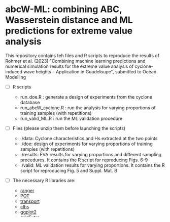 # abcW-ML: combining ABC, Wasserstein distance and ML predictions for extreme value analysis

This repository contains teh files and R scripts to reproduce the results of Rohmer et al. (2023) "Combining machine learning predictions and numerical simulation results for the extreme value analysis of cyclone-induced wave heights – Application in Guadeloupe", submitted to Ocean Modelling

- [ ] R scripts
  - run_doe.R : generate a design of experiments from the cyclone database
  - run_abcW_cyclone.R : run the analysis for varying proportions of training samples (with repetitions)
  - run_valid_ML.R : run the ML validation procedure

- [ ] Files (please unzip them before launching the scripts)
  - ./data: Cyclone characteristics and Hs extracted at the two points
  - ./doe: design of experiments for varying proportions of training samples (with repetitions)
  - ./results: EVA results for varying proportions and different sampling procedures. It contains the R script for reproducing Figs. 6-9
  - ./valid: ML validation results for varying proportions. It contains the R script for reproducing Fig. 5 and Suppl. Mat. B 

- [ ] The necessary R libraries are:
  - [ranger](https://cran.r-project.org/web/packages/ranger/index.html)
  - [POT](https://cran.r-project.org/web/packages/POT/index.html)
  - [transport](https://cran.r-project.org/web/packages/transport/index.html)
  - [clhs](https://cran.r-project.org/web/packages/clhs/index.html)
  - [ggplot2](https://cran.r-project.org/web/packages/ggplot2/index.html)
  - [gridExtra](https://cran.r-project.org/web/packages/gridExtra/index.html)
  - [dplyr](https://cran.r-project.org/web/packages/dplyr/index.html)
